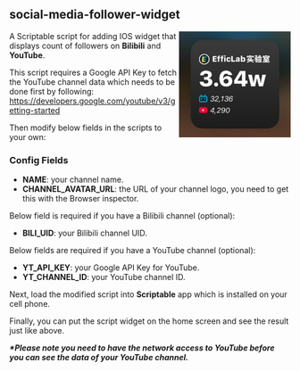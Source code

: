 ## social-media-follower-widget

<img align="right" width="200" src="https://github.com/efficlab/social-media-follower-widget/blob/main/imgs/example.jpeg?raw=true">

A Scriptable script for adding IOS widget that displays count of followers on **Bilibili** and **YouTube**.

This script requires a Google API Key to fetch the YouTube channel data which needs to be done first by following: https://developers.google.com/youtube/v3/getting-started 

Then modify below fields in the scripts to your own:

### Config Fields

- **NAME**: your channel name.
- **CHANNEL_AVATAR_URL**: the URL of your channel logo, you need to get this with the Browser inspector.

Below field is required if you have a Bilibili channel (optional):

- **BILI_UID**: your Bilibili channel UID.

Below fields are required if you have a YouTube channel (optional):
  
- **YT_API_KEY**: your Google API Key for YouTube.
- **YT_CHANNEL_ID**: your YouTube channel ID.

Next, load the modified script into **Scriptable** app which is installed on your cell phone.

Finally, you can put the script widget on the home screen and see the result just like above.

***\*Please note you need to have the network access to YouTube before you can see the data of your YouTube channel.***
